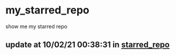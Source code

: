 # my_starred_repo
show me my starred repo

update at 10/02/21 00:38:31 in [starred_repo](./index.html)
---

